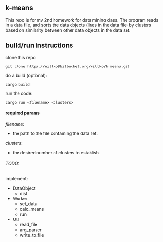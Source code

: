 ## k-means

This repo is for my 2nd homework for data mining class.
The program reads in a data file, and sorts the data objects
(lines in the data file) by clusters based on similarity between
other data objects in the data set.

## build/run instructions

clone this repo:

```
git clone https://willko@bitbucket.org/willko/k-means.git
```

do a build (optional):

```
cargo build
```

run the code:

```
cargo run <filename> <clusters>
```


#### required params

_filename_:
 - the path to the file containing the data set.

_clusters_:
 - the desired number of clusters to establish.

###### TODO:

implement:
  - DataObject
    - dist
  - Worker
    - set_data
    - calc_means
    - run
  - Util
    - read_file
    - arg_parser
    - write_to_file
